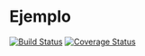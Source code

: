 # Ejemplo

[![Build Status](https://travis-ci.org/ernesto-telematel/Ejemplo.svg?branch=master)](https://travis-ci.org/ernesto-telematel/Ejemplo)
[![Coverage Status](https://coveralls.io/repos/github/ernesto-telematel/Ejemplo/badge.svg?branch=master)](https://coveralls.io/github/ernesto-telematel/Ejemplo?branch=master)
